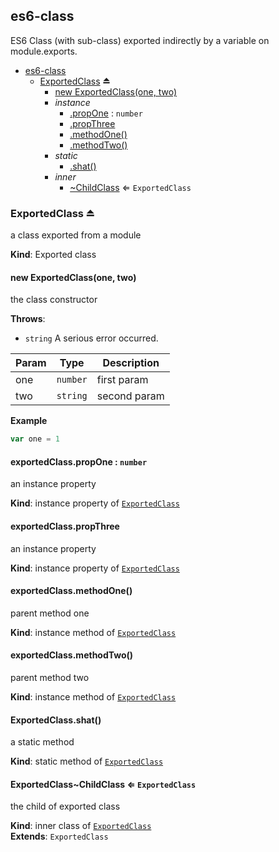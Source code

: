 <a name="module_es6-class"></a>

## es6-class
ES6 Class (with sub-class) exported indirectly by a variable on module.exports.


* [es6-class](#module_es6-class)
    * [ExportedClass](#exp_module_es6-class--ExportedClass) ⏏
        * [new ExportedClass(one, two)](#new_module_es6-class--ExportedClass_new)
        * _instance_
            * [.propOne](#module_es6-class--ExportedClass+propOne) : <code>number</code>
            * [.propThree](#module_es6-class--ExportedClass..ChildClass+propThree)
            * [.methodOne()](#module_es6-class--ExportedClass+methodOne)
            * [.methodTwo()](#module_es6-class--ExportedClass+methodTwo)
        * _static_
            * [.shat()](#module_es6-class--ExportedClass.shat)
        * _inner_
            * [~ChildClass](#module_es6-class--ExportedClass..ChildClass) ⇐ <code>ExportedClass</code>

<a name="exp_module_es6-class--ExportedClass"></a>

### ExportedClass ⏏
a class exported from a module

**Kind**: Exported class  
<a name="new_module_es6-class--ExportedClass_new"></a>

#### new ExportedClass(one, two)
the class constructor

**Throws**:

- <code>string</code> A serious error occurred.


| Param | Type | Description |
| --- | --- | --- |
| one | <code>number</code> | first param |
| two | <code>string</code> | second param |

**Example**  
```js
var one = 1
```
<a name="module_es6-class--ExportedClass+propOne"></a>

#### exportedClass.propOne : <code>number</code>
an instance property

**Kind**: instance property of [<code>ExportedClass</code>](#exp_module_es6-class--ExportedClass)  
<a name="module_es6-class--ExportedClass..ChildClass+propThree"></a>

#### exportedClass.propThree
an instance property

**Kind**: instance property of [<code>ExportedClass</code>](#exp_module_es6-class--ExportedClass)  
<a name="module_es6-class--ExportedClass+methodOne"></a>

#### exportedClass.methodOne()
parent method one

**Kind**: instance method of [<code>ExportedClass</code>](#exp_module_es6-class--ExportedClass)  
<a name="module_es6-class--ExportedClass+methodTwo"></a>

#### exportedClass.methodTwo()
parent method two

**Kind**: instance method of [<code>ExportedClass</code>](#exp_module_es6-class--ExportedClass)  
<a name="module_es6-class--ExportedClass.shat"></a>

#### ExportedClass.shat()
a static method

**Kind**: static method of [<code>ExportedClass</code>](#exp_module_es6-class--ExportedClass)  
<a name="module_es6-class--ExportedClass..ChildClass"></a>

#### ExportedClass~ChildClass ⇐ <code>ExportedClass</code>
the child of exported class

**Kind**: inner class of [<code>ExportedClass</code>](#exp_module_es6-class--ExportedClass)  
**Extends**: <code>ExportedClass</code>  
